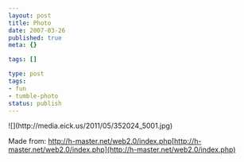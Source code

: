 ```yaml
---
layout: post
title: Photo
date: 2007-03-26
published: true
meta: {}

tags: []

type: post
tags:
- fun
- tumble-photo
status: publish
---
```

<div class="figure">            ![](http://media.eick.us/2011/05/352024_5001.jpg)        </div>

Made from: <http://h-master.net/web2.0/index.php>[http://h-master.net/web2.0/index.php](http://h-master.net/web2.0/index.php)

